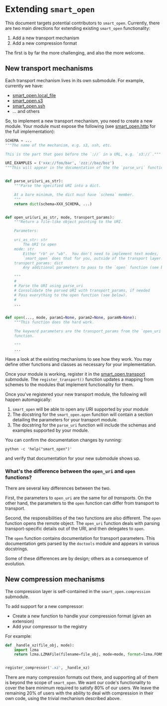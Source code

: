 # Extending `smart_open`

This document targets potential contributors to `smart_open`.
Currently, there are two main directions for extending existing `smart_open` functionality:

1. Add a new transport mechanism
2. Add a new compression format

The first is by far the more challenging, and also the more welcome.

## New transport mechanisms

Each transport mechanism lives in its own submodule.
For example, currently we have:

- [smart_open.local_file](smart_open/local_file.py)
- [smart_open.s3](smart_open/s3.py)
- [smart_open.ssh](smart_open/ssh.py)
- ... and others

So, to implement a new transport mechanism, you need to create a new module.
Your module must expose the following (see [smart_open.http](smart_open/http.py) for the full implementation):

```python
SCHEMA = ...
"""The name of the mechanism, e.g. s3, ssh, etc.

This is the part that goes before the `://` in a URL, e.g. `s3://`."""

URI_EXAMPLES = ('xxx://foo/bar', 'zzz://baz/boz')
"""This will appear in the documentation of the the `parse_uri` function."""


def parse_uri(uri_as_str):
    """Parse the specified URI into a dict.

    At a bare minimum, the dict must have `schema` member.
    """
    return dict(schema=XXX_SCHEMA, ...)


def open_uri(uri_as_str, mode, transport_params):
    """Return a file-like object pointing to the URI.

    Parameters:

    uri_as_str: str
        The URI to open
    mode: str
        Either "rb" or "wb".  You don't need to implement text modes,
        `smart_open` does that for you, outside of the transport layer.
    transport_params: dict
        Any additional parameters to pass to the `open` function (see below).

    """
    #
    # Parse the URI using parse_uri
    # Consolidate the parsed URI with transport_params, if needed
    # Pass everything to the open function (see below).
    #
    ...


def open(..., mode, param1=None, param2=None, paramN=None):
    """This function does the hard work.

    The keyword parameters are the transport_params from the `open_uri`
    function.

    """
    ...
```

Have a look at the existing mechanisms to see how they work.
You may define other functions and classes as necessary for your implementation.

Once your module is working, register it in the [smart_open.transport](smart_open/transport.py) submodule.
The `register_transport()` function updates a mapping from schemes to the modules that implement functionality for them.

Once you've registered your new transport module, the following will happen automagically:

1. `smart_open` will be able to open any URI supported by your module
2. The docstring for the `smart_open.open` function will contain a section
   detailing the parameters for your transport module.
3. The docstring for the `parse_uri` function will include the schemas and
   examples supported by your module.

You can confirm the documentation changes by running:

    python -c 'help("smart_open")'

and verify that documentation for your new submodule shows up.

### What's the difference between the `open_uri` and `open` functions?

There are several key differences between the two.

First, the parameters to `open_uri` are the same for _all transports_.
On the other hand, the parameters to the `open` function can differ from transport to transport.

Second, the responsibilities of the two functions are also different.
The `open` function opens the remote object.
The `open_uri` function deals with parsing transport-specific details out of the URI, and then delegates to `open`.

The `open` function contains documentation for transport parameters.
This documentation gets parsed by the `doctools` module and appears in various docstrings.

Some of these differences are by design; others as a consequence of evolution.

## New compression mechanisms

The compression layer is self-contained in the `smart_open.compression` submodule.

To add support for a new compressor:

- Create a new function to handle your compression format (given an extension)
- Add your compressor to the registry

For example:

```python
def _handle_xz(file_obj, mode):
    import lzma
    return lzma.LZMAFile(filename=file_obj, mode=mode, format=lzma.FORMAT_XZ)


register_compressor('.xz', _handle_xz)
```

There are many compression formats out there, and supporting all of them is beyond the scope of `smart_open`.
We want our code's functionality to cover the bare minimum required to satisfy 80% of our users.
We leave the remaining 20% of users with the ability to deal with compression in their own code, using the trivial mechanism described above.
